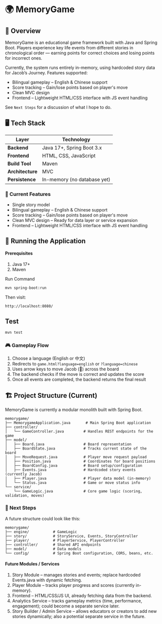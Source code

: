 # 🌍 MemoryGame

## 🧭 Overview

MemoryGame is an educational game framework built with Java and Spring Boot.
Players experience key life events from different stories in chronological order — earning points for correct choices and losing points for incorrect ones.

Currently, the system runs entirely in-memory, using hardcoded story data for Jacob’s Journey. 
Features supported:
- Bilingual gameplay – English & Chinese support
- Score tracking – Gain/lose points based on player's move
- Clean MVC design
- Frontend – Lightweight HTML/CSS interface with JS event handling

See `Next Steps` for a discussion of what I hope to do.


## 🖥️ Tech Stack

| Layer                | Technology                  |
| -------------------- | --------------------------- |
| **Backend**          | Java 17+, Spring Boot 3.x   |
| **Frontend**         | HTML, CSS, JavaScript       |
| **Build Tool**       | Maven                       |
| **Architecture**     | MVC     |
| **Persistence**      | In-memory (no database yet) |


### 🧩 Current Features
- Single story model
- Bilingual gameplay – English & Chinese support
- Score tracking – Gain/lose points based on player's move
- Clean MVC design – Ready for data layer or service expansion
- Frontend – Lightweight HTML/CSS interface with JS event handling

## 🚀 Running the Application
#### Prerequisites
1. Java 17+
2. Maven

Run Command
```bash
mvn spring-boot:run
```

Then visit:
```bash
http://localhost:8080/
```

## Test
```bash
mvn test
```

### 🎮 Gameplay Flow
1. Choose a language (English or 中文)
2. Redirects to `game.html?language=english` or `?language=chinese`
3. Uses arrow keys to move Jacob (🙂) across the board
4. The backend checks if the move is correct and updates the score
5. Once all events are completed, the backend returns the final result

## 🏗 Project Structure (Current)
MemoryGame is currently a modular monolith built with Spring Boot.
```
memorygame/
├── MemorygameApplication.java       # Main Spring Boot application
├── controller/
│   └── GameController.java         # Handles REST endpoints for the game
├── model/
│   ├── Board.java                  # Board representation
│   ├── BoardState.java             # Tracks current state of the board
│   ├── MoveRequest.java            # Player move request payload
│   ├── Position.java               # Coordinates for board positions
│   ├── BoardConfig.java            # Board setup/configuration
│   ├── Events.java                 # Hardcoded story events (currently Jacob)
│   ├── Player.java                 # Player data model (in-memory)
│   └── Status.java                 # Game or move status info
└── service/
    └── GameLogic.java              # Core game logic (scoring, validation, moves)
```

### 🧩 Next Steps

A future structure could look like this:

```
memorygame/
├── engine/           # GameLogic
├── story/            # StoryService, Events, StoryController
├── player/           # PlayerService, PlayerController
├── controller/       # Shared API endpoints
├── model/            # Data models
└── config/           # Spring Boot configuration, CORS, beans, etc.
```

#### Future Modules / Services

1. Story Module – manages stories and events; replace hardcoded Events.java with dynamic fetching.
2. Player Module – tracks player progress and scores (currently in-memory).
3. Frontend – HTML/CSS/JS UI, already fetching data from the backend.
4. Analytics Service – tracks gameplay metrics (time, performance, engagement); could become a separate service later.
5. Story Builder / Admin Service – allows educators or creators to add new stories dynamically; also a potential separate service in the future.